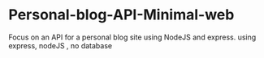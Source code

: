 # Personal-blog-API-Minimal-web
Focus on an API for a personal blog site using NodeJS and express.
using express, nodeJS , no database